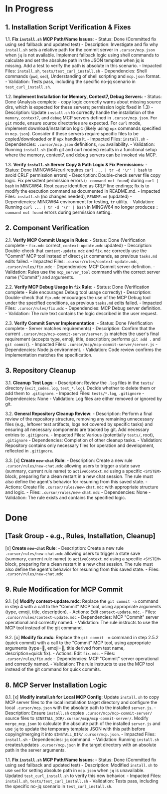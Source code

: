 # In Progress

## 1. Installation Script Verification & Fixes

1.1. **Fix `install.sh` MCP Path/Name Issues**:
    - Status: Done (Committed fix using sed fallback and updated test)
    - Description: Investigate and fix why `install.sh` sets a relative path for the commit server in `.cursor/mcp.json` when `jq` is not available. Implement fallback logic using shell commands to calculate and set the absolute path in the JSON template when jq is missing. Add a test to verify the path is absolute in this scenario.
    - Impacted Files: `install.sh`, `tests/test_curl_install.sh`
    - Dependencies: Shell commands (`pwd`, `sed`), Understanding of shell scripting and `mcp.json` format.
    - Validation: Tests pass, including the specific no-jq scenario in `test_curl_install.sh`.

1.2. **Implement Installation for Memory, Context7, Debug Servers**:
    - Status: Done (Analysis complete - copy logic correctly warns about missing source dirs, which is expected for these servers; permission logic fixed in 1.3)
    - Description: Update `install.sh` to correctly handle the installation of the `memory`, `context7`, and `debug` MCP servers defined in `.cursor/mcp.json`. For `git` mode, ensure source directories are expected. For `curl` mode, implement download/installation logic (likely using `npx` commands specified in `mcp.json`). Consider if these servers require specific files to be copied/downloaded or if `npx` handles it.
    - Impacted Files: `install.sh`
    - Dependencies: `.cursor/mcp.json` definitions, `npx` availability.
    - Validation: Running `install.sh` (both git and curl modes) results in a functional setup where the memory, context7, and debug servers can be invoked via MCP.

1.3. **Verify `install.sh` Server Copy & Path Logic & Fix Permissions**:
    - Status: Done (MINGW64/curl requires `curl ... | tr -d '\r' | bash` to avoid CRLF permission errors)
    - Description: Double-check server file copy logic. Fix persistent permission errors (`: command not found`) during `curl | bash` in MINGW64. Root cause identified as CRLF line endings; fix is to modify the execution command as documented in README.md.
    - Impacted Files: `install.sh` (no changes needed), `README.md` (updated)
    - Dependencies: MINGW64 environment for testing, `tr` utility.
    - Validation: Running `curl ... | tr -d '\r' | bash` in MINGW64 no longer produces `: command not found` errors during permission setting.

## 2. Component Verification

2.1. **Verify MCP Commit Usage in Rules**:
    - Status: Done (Verification complete - `fix.mdc` correct, `context-update.mdc` updated)
    - Description: Double-check that `context-update.mdc` and `fix.mdc` correctly use the "Commit" MCP tool instead of direct `git` commands, as previous `tasks.md` edits failed.
    - Impacted Files: `.cursor/rules/context-update.mdc`, `.cursor/rules/fix.mdc`
    - Dependencies: MCP Commit server definition.
    - Validation: Rules use the `mcp_server_tool` command with the correct server name ("Commit") and arguments.

2.2. **Verify MCP Debug Usage in `fix` Rule**:
    - Status: Done (Verification complete - Rule encourages Debug tool usage correctly)
    - Description: Double-check that `fix.mdc` encourages the use of the MCP Debug tool under the specified conditions, as previous `tasks.md` edits failed.
    - Impacted Files: `.cursor/rules/fix.mdc`
    - Dependencies: MCP Debug server definition.
    - Validation: The rule text contains the logic described in the user request.

2.3. **Verify Commit Server Implementation**:
    - Status: Done (Verification complete - Server matches requirements)
    - Description: Confirm that the current `.cursor/mcp/mcp-commit-server/server.js` matches the user's final requirement (accepts type, emoji, title, description; performs `git add .` and `git commit`).
    - Impacted Files: `.cursor/mcp/mcp-commit-server/server.js`
    - Dependencies: Node.js environment.
    - Validation: Code review confirms the implementation matches the specification.

## 3. Repository Cleanup

3.1. **Cleanup Test Logs**:
    - Description: Review the `.log` files in the `tests/` directory (`exit_codes.log`, `test_*.log`). Decide whether to delete them or add them to `.gitignore`.
    - Impacted Files: `tests/*.log`, `.gitignore`
    - Dependencies: None
    - Validation: Log files are either removed or ignored by git.

3.2. **General Repository Cleanup Review**:
    - Description: Perform a final review of the repository structure, removing any remaining unnecessary files (e.g., leftover test artifacts, logs not covered by specific tasks) and ensuring all necessary components are tracked by git. Add necessary entries to `.gitignore`.
    - Impacted Files: Various (potentially `tests/`, root), `.gitignore`
    - Dependencies: Completion of other cleanup tasks.
    - Validation: Repository contains only necessary files for operation and development, reflected in `.gitignore`.

3.3. [x] **Create `new-chat` Rule**:
    - Description: Create a new rule `.cursor/rules/new-chat.mdc` allowing users to trigger a state save (summary, current rule name) to `activeContext.md` using a specific `<SYSTEM>` block, preparing for a clean restart in a new chat session. The rule must also define the agent's behavior for resuming from this saved state.
    - Actions: Create file `.cursor/rules/new-chat.mdc` with appropriate structure and logic.
    - Files: `.cursor/rules/new-chat.mdc`
    - Dependencies: None
    - Validation: The rule exists and contains the specified logic.

# Done

## [Task Group - e.g., Rules, Installation, Cleanup]
[x] **Create `new-chat` Rule**:
    - Description: Create a new rule `.cursor/rules/new-chat.mdc` allowing users to trigger a state save (summary, current rule name) to `activeContext.md` using a specific `<SYSTEM>` block, preparing for a clean restart in a new chat session. The rule must also define the agent's behavior for resuming from this saved state.
    - Files: `.cursor/rules/new-chat.mdc`

## 9. Rule Modification for MCP Commit

9.1. [x] **Modify context-update.mdc**: Replace the `git commit -a` command in step 4 with a call to the "Commit" MCP tool, using appropriate arguments (type, emoji, title, description).
    - Actions: Edit `context-update.mdc`.
    - Files: `.cursor/rules/context-update.mdc`
    - Dependencies: MCP "Commit" server operational and correctly named.
    - Validation: The rule instructs to use the MCP tool instead of the git command.

9.2. [x] **Modify fix.mdc**: Replace the `git commit -m` command in step 2.5.2 (quick commit) with a call to the "Commit" MCP tool, using appropriate arguments (type=:wrench:, emoji=:bug:, title derived from test name, description=quick fix).
    - Actions: Edit `fix.mdc`.
    - Files: `.cursor/rules/fix.mdc`
    - Dependencies: MCP "Commit" server operational and correctly named.
    - Validation: The rule instructs to use the MCP tool instead of the git command for quick commits.

## 8. MCP Server Installation Logic

8.1. [x] **Modify install.sh for Local MCP Config**: Update `install.sh` to copy MCP server files to the local installation target directory and configure the local `.cursor/mcp.json` with the absolute path to the installed `server.js`.
    - Description: Ensure `install.sh` copies `.cursor/mcp/mcp-commit-server/` source files to `$INSTALL_DIR/.cursor/mcp/mcp-commit-server/`. Modify `merge_mcp_json` to calculate the absolute path of the installed `server.js` and use `jq` to update the temporary template JSON with this path before copying/merging it into `$INSTALL_DIR/.cursor/mcp.json`.
    - Impacted Files: `install.sh`
    - Dependencies: `jq` command.
    - Validation: Running `install.sh` creates/updates `.cursor/mcp.json` in the target directory with an absolute path in the server arguments.

1.1. **Fix `install.sh` MCP Path/Name Issues**:
    - Status: Done (Committed fix using sed fallback and updated test)
    - Description: Modified `install.sh` to use `sed` for setting absolute path in `mcp.json` when `jq` is unavailable. Updated `test_curl_install.sh` to verify this new behavior.
    - Impacted Files: `install.sh`, `tests/test_curl_install.sh`
    - Validation: Tests pass, including the specific no-jq scenario in `test_curl_install.sh`.

